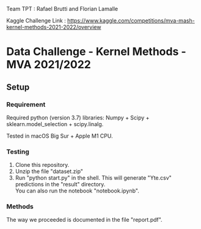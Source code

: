Team TPT : Rafael Brutti and Florian Lamalle

Kaggle Challenge Link : https://www.kaggle.com/competitions/mva-mash-kernel-methods-2021-2022/overview

# Data Challenge - Kernel Methods - MVA 2021/2022

## Setup

### Requirement
Required python (version 3.7) libraries: Numpy + Scipy + sklearn.model_selection + scipy.linalg.

Tested in macOS Big Sur + Apple M1 CPU.

### Testing
1. Clone this repository.
2. Unzip the file "dataset.zip"
3. Run "python start.py" in the shell. This will generate "Yte.csv" predictions in the "result" directory. <br> You can also run the notebook "notebook.ipynb". 

### Methods

The way we proceeded is documented in the file "report.pdf".
